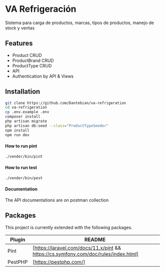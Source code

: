 # VA Refrigeración
Sistema para carga de productos, marcas, tipos de productos, manejo de stock y ventas

## Features

- Product CRUD
- ProductBrand CRUD
- ProductType CRUD
- API
- Authentication by API & Views

## Installation

```sh
git clone https://github.com/Dantebian/va-refrigeration
cd va-refrigeration
cp .env.example .env
composer install
php artisan migrate
php artisan db:seed --class="ProductTypeSeeder"
npm install 
npm run dev

```

#### How to run pint

``` bash
./vendor/bin/pint
```

#### How to run test

``` bash
./vendor/bin/pest
```

#### Documentation

The API documentations are on postman collection

## Packages

This project is currently extended with the following packages.

| Plugin | README |
| ------ | ------ |
| Pint            | [https://laravel.com/docs/11.x/pint && https://cs.symfony.com/doc/rules/index.html] |
| PestPHP            | [https://pestphp.com/] |